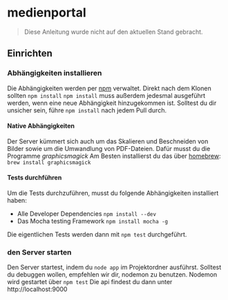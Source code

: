 # medienportal

> Diese Anleitung wurde nicht auf den aktuellen Stand gebracht.

## Einrichten

### Abhängigkeiten installieren
Die Abhängigkeiten werden per [npm](http://npmjs.org/) verwaltet. Direkt nach dem Klonen sollten `npm install`
`npm install` muss außerdem jedesmal ausgeführt werden, wenn eine neue Abhängigkeit hinzugekommen ist.
Solltest du dir unsicher sein, führe `npm install` nach jedem Pull durch.

#### Native Abhängigkeiten
Der Server kümmert sich auch um das Skalieren und Beschneiden von Bilder sowie um die Umwandlung von PDF-Dateien. Dafür musst du die Programme *graphicsmagick*
Am Besten installierst du das über [homebrew](http://brew.sh/): `brew install graphicsmagick`

#### Tests durchführen
Um die Tests durchzuführen, musst du folgende Abhängigkeiten installiert haben:
- Alle Developer Dependencies
`npm install --dev`
- Das Mocha testing Framework
`npm install mocha -g`

Die eigentlichen Tests werden dann mit `npm test` durchgeführt.

### den Server starten
Den Server startest, indem du `node app` im Projektordner ausführst. Solltest du debuggen wollen, empfehlen wir dir, nodemon zu benutzen. Nodemon wird gestartet über `npm test`
Die api findest du dann unter http://localhost:9000